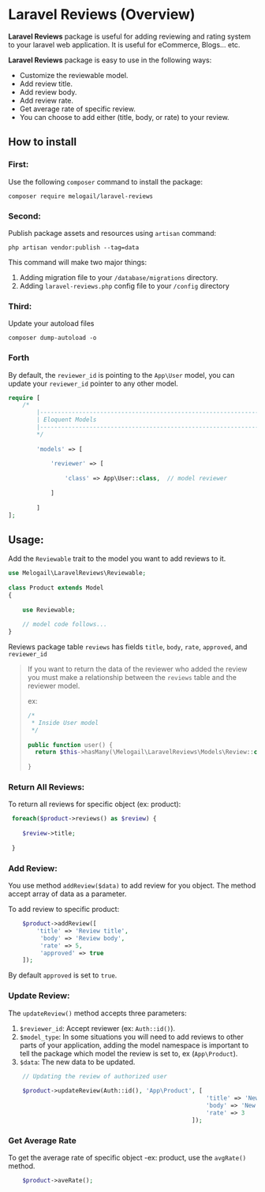 # Laravel Reviews (Overview)
**Laravel Reviews** package is useful for adding reviewing and rating system to your laravel web application. It is
useful for eCommerce, Blogs... etc.

**Laravel Reviews** package is easy to use in the following ways:
* Customize the reviewable model.
* Add review title.
* Add review body.
* Add review rate.
* Get average rate of specific review.
* You can choose to add either (title, body, or rate) to your review.

## How to install
### First:
Use the following `composer` command to install the package:
```
composer require melogail/laravel-reviews
```

### Second:
Publish package assets and resources using `artisan` command:
 ```
php artisan vendor:publish --tag=data
```
This command will make two major things:
1. Adding migration file to your `/database/migrations` directory.
2. Adding `laravel-reviews.php` config file to your `/config` directory
### Third:
Update your autoload files
```
composer dump-autoload -o
```
### Forth
By default, the `reviewer_id` is pointing to the `App\User` model, you can update your `reviewer_id`
pointer to any other model.
```php
require [
    /*
        |--------------------------------------------------------------------------
        | Eloquent Models
        |--------------------------------------------------------------------------
        */
    
        'models' => [
    
            'reviewer' => [
    
                'class' => App\User::class,  // model reviewer
    
            ]
    
        ]
];
```

## Usage:
Add the `Reviewable` trait to the model you want to add reviews to it.
```php
use Melogail\LaravelReviews\Reviewable;
 
class Product extends Model
{
 
    use Reviewable;
    
    // model code follows...
}
```
Reviews package table `reviews` has fields `title`, `body`, `rate`, `approved`, and `reviewer_id`

> If you want to return the data of the reviewer who added the review you must make a relationship between the 
> `reviews` table and the reviewer model.
>
> ex:
> ```php
> /*
>  * Inside User model
>  */
>  
> public function user() {
>   return $this->hasMany(\Melogail\LaravelReviews\Models\Review::class, 'reviewer_id', 'id');
>  
> }
>```

### Return All Reviews:
To return all reviews for specific object (ex: product):

```php
 foreach($product->reviews() as $review) {
  
    $review->title;
     
 }
```
### Add Review:
You use method `addReview($data)` to add review for you object. The method accept array of data as a parameter.

To add review to specific product:
```php
    $product->addReview([
        'title' => 'Review title',
         'body' => 'Review body',
         'rate' => 5,
         'approved' => true
    ]);
```
By default `approved` is set to `true`.

### Update Review:
The `updateReview()` method accepts three parameters:
1. `$reviewer_id`: Accept reviewer (ex: `Auth::id()`).
2. `$model_type`: In some situations you will need to add reviews to other parts of your application, adding the model namespace
 is important to tell the package which model the review is set to, ex (`App\Product`).
3. `$data`: The new data to be updated.
```php
    // Updating the review of authorized user
     
    $product->updateReview(Auth::id(), 'App\Product', [
                                                        'title' => 'New review title',
                                                        'body' => 'New review body',
                                                        'rate' => 3
                                                    ]); 
```

### Get Average Rate
To get the average rate of specific object -ex: product, use the `avgRate()` method. 
```php
    $product->aveRate();
```
